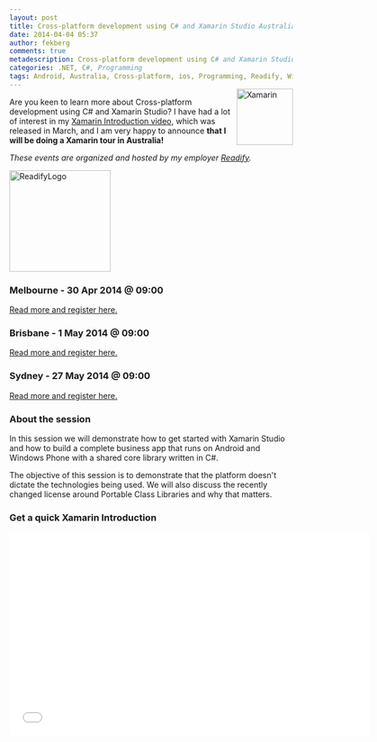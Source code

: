 ```yaml
---
layout: post
title: Cross-platform development using C# and Xamarin Studio Australia Tour
date: 2014-04-04 05:37
author: fekberg
comments: true
metadescription: Cross-platform development using C# and Xamarin Studio Australia Tour!
categories: .NET, C#, Programming
tags: Android, Australia, Cross-platform, ios, Programming, Readify, Windows Phone, Xamarin, Xamarin Studio
---
```

<img src="http://cdn.filipekberg.se/fekberg-blog/wp-content/uploads/2014/04/Xamarin.png" alt="Xamarin" width="100" style="float: right; margin-top: -15px;" />Are you keen to learn more about Cross-platform development using C# and Xamarin Studio? I have had a lot of interest in my <a href="http://filipekberg.se/2014/03/26/xamarin-introduction/" target="_blank">Xamarin Introduction video</a>, which was released in March, and I am very happy to announce <strong>that I will be doing a Xamarin tour in Australia!</strong>

<em>These events are organized and hosted by my employer <a href="http://readify.net/events" target="_blank">Readify</a>.</em><!--excerpt-->

<a href="http://readify.net/events" target="_blank"><img src="http://cdn.filipekberg.se/fekberg-blog/wp-content/uploads/2014/04/ReadifyLogo.png" alt="ReadifyLogo" width="180" class="alignnone size-full wp-image-2306" /></a>

<h3>Melbourne - 30 Apr 2014 @ 09:00</h3>
<a href="http://readify.net/events/?event-id=4C3DCDCF-7EA2-4C51-A67E-AE40D18D93A3" target="_blank">Read more and register here.</a>

<h3>Brisbane - 1 May 2014 @ 09:00</h3>
<a href="http://readify.net/events/?event-id=5BCA159B-D080-44C9-AE72-F4A861033435" target="_blank">Read more and register here.</a>

<h3>Sydney - 27 May 2014 @ 09:00</h3>
<a href="http://readify.net/events/?event-id=95F95979-76A5-4644-AA52-6DEEE01D0DA6" target="_blank">Read more and register here.</a>

<h3>About the session</h3>
In this session we will demonstrate how to get started with Xamarin Studio and how to build a complete business app that runs on Android and Windows Phone with a shared core library written in C#.

The objective of this session is to demonstrate that the platform doesn't dictate the technologies being used. We will also discuss the recently changed license around Portable Class Libraries and why that matters.

<h3>Get a quick Xamarin Introduction</h3>
<div class="video-container">
<iframe width="640" height="360" src="//www.youtube.com/embed/fxfqd06ioXg" frameborder="0" allowfullscreen></iframe>
</div>

<br/>
